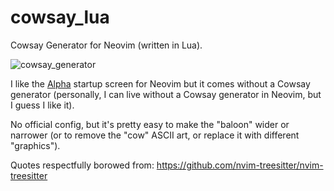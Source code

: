 # cowsay_lua

Cowsay Generator for Neovim (written in Lua).

![cowsay_generator](https://user-images.githubusercontent.com/39658013/236786887-b4e80fc1-8988-4fd7-bf69-0dd99ecec2b8.png)

I like the [Alpha](https://github.com/goolord/alpha-nvim) startup screen for Neovim but it comes without a Cowsay generator (personally, I can live without a Cowsay generator in Neovim, but I guess I like it).

No official config, but it's pretty easy to make the "baloon" wider or narrower (or to remove the "cow" ASCII art, or replace it with different "graphics").

Quotes respectfully borowed from: https://github.com/nvim-treesitter/nvim-treesitter
